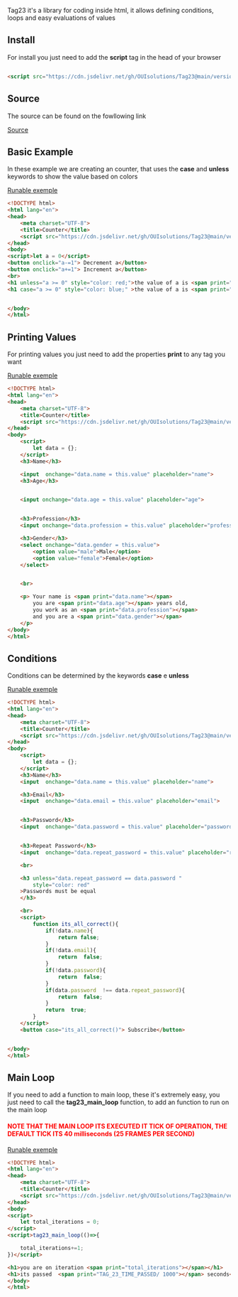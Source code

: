 
Tag23 it's a library for coding inside html, it allows defining conditions, loops and 
easy evaluations of values

## Install 
For install you just need to add the **script** tag in the head of your browser

```html

<script src="https://cdn.jsdelivr.net/gh/OUIsolutions/Tag23@main/versions/Tag23_v0.1.6.js"></script>

```

## Source 
The source can be found on the fowllowing link 

[Source](https://github.com/OUIsolutions/Tag23?tab=readme-ov-file)
## Basic Example
In these example we are creating an counter, that uses the **case** and **unless** keywords
to show the value based on colors

[Runable exemple](https://ouisolutions.github.io/Tag23/internal/exemples/counter.html)
```html
<!DOCTYPE html>
<html lang="en">
<head>
    <meta charset="UTF-8">
    <title>Counter</title>
    <script src="https://cdn.jsdelivr.net/gh/OUIsolutions/Tag23@main/versions/Tag23_v0.1.6.js"></script>
</head>
<body>
<script>let a = 0</script>
<button onclick="a-=1"> Decrement a</button>
<button onclick="a+=1"> Increment a</button>
<br>
<h1 unless="a >= 0" style="color: red;">the value of a is <span print="a"/> </h1>
<h1 case="a >= 0" style="color: blue;" >the value of a is <span print="a"/> </h1>


</body>
</html>
```

## Printing Values 
For printing values you just need to add the properties **print** to any tag you want 

[Runable exemple](https://ouisolutions.github.io/Tag23/internal/exemples/print.html)
```html
<!DOCTYPE html>
<html lang="en">
<head>
    <meta charset="UTF-8">
    <title>Counter</title>
    <script src="https://cdn.jsdelivr.net/gh/OUIsolutions/Tag23@main/versions/Tag23_v0.1.6.js"></script>
</head>
<body>
    <script>
        let data = {};
    </script>
    <h3>Name</h3>

    <input  onchange="data.name = this.value" placeholder="name">
    <h3>Age</h3>


    <input onchange="data.age = this.value" placeholder="age">


    <h3>Profession</h3>
    <input onchange="data.profession = this.value" placeholder="profession">

    <h3>Gender</h3>
    <select onchange="data.gender = this.value">
        <option value="male">Male</option>
        <option value="female">Female</option>
    </select>


    <br>

    <p> Your name is <span print="data.name"></span>
        you are <span print="data.age"></span> years old,
        you work as an <span print="data.profession"></span>
        and you are a <span print="data.gender"></span>
    </p>
</body>
</html>
```

## Conditions 

Conditions can be determined by the keywords **case** e **unless** 

[Runable exemple](https://ouisolutions.github.io/Tag23/internal/exemples/conditions.html)
```html
<!DOCTYPE html>
<html lang="en">
<head>
    <meta charset="UTF-8">
    <title>Counter</title>
    <script src="https://cdn.jsdelivr.net/gh/OUIsolutions/Tag23@main/versions/Tag23_v0.1.6.js"></script>
</head>
<body>
    <script>
        let data = {};
    </script>
    <h3>Name</h3>
    <input  onchange="data.name = this.value" placeholder="name">

    <h3>Email</h3>
    <input  onchange="data.email = this.value" placeholder="email">


    <h3>Password</h3>
    <input  onchange="data.password = this.value" placeholder="password">


    <h3>Repeat Password</h3>
    <input  onchange="data.repeat_password = this.value" placeholder="repeat password">

    <br>

    <h3 unless="data.repeat_password == data.password "
        style="color: red"
    >Passwords must be equal
    </h3>

    <br>
    <script>
        function its_all_correct(){
            if(!data.name){
                return false;
            }
            if(!data.email){
                return  false;
            }
            if(!data.password){
                return  false;
            }
            if(data.password  !== data.repeat_password){
                return  false;
            }
            return  true;
        }
    </script>
    <button case="its_all_correct()"> Subscribe</button>


</body>
</html>
```

## Main Loop
If you need to add a function to main loop, these it's extremely easy,
you just need to call the **tag23_main_loop** function, to add an function 
to run on the main loop
<h4 style="color:red">NOTE THAT THE MAIN LOOP ITS EXECUTED IT TICK OF OPERATION, THE DEFAULT TICK ITS 40 milliseconds 
(25 FRAMES PER SECOND)</h4>

[Runable exemple](https://ouisolutions.github.io/Tag23/internal/exemples/main_loop.html)
```html
<!DOCTYPE html>
<html lang="en">
<head>
    <meta charset="UTF-8">
    <title>Counter</title>
    <script src="https://cdn.jsdelivr.net/gh/OUIsolutions/Tag23@main/versions/Tag23_v0.1.6.js"></script>
</head>
<body>
<script>
    let total_iterations = 0;
</script>
<script>tag23_main_loop(()=>{

    total_iterations+=1;
})</script>

<h1>you are on iteration <span print="total_iterations"></span></h1>
<h1>its passed  <span print="TAG_23_TIME_PASSED/ 1000"></span> seconds</h1>
</body>
</html>
```

